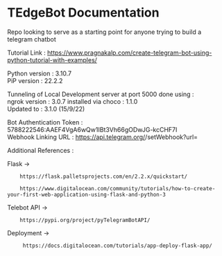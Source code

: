 # TEdgeBot Documentation

Repo looking to serve as a starting point for anyone trying to build a telegram chatbot

Tutorial Link : 
https://www.pragnakalp.com/create-telegram-bot-using-python-tutorial-with-examples/

Python version : 3.10.7  
PiP version : 22.2.2

Tunneling of Local Development server at port 5000 done using :  
ngrok version : 3.0.7 installed via choco : 1.1.0  
Updated to : 3.1.0 (15/9/22)
 
Bot Authentication Token : 5788222546:AAEF4VgA6wQw1IBt3Vh66gODwJG-kcCHF7I  
Webhook Linking URL : https://api.telegram.org/<TOKEN>/setWebhook?url=<URL>

Additional References : 

Flask -> 

        https://flask.palletsprojects.com/en/2.2.x/quickstart/

        https://www.digitalocean.com/community/tutorials/how-to-create-your-first-web-application-using-flask-and-python-3


Telebot API -> 
        
        https://pypi.org/project/pyTelegramBotAPI/
        

Deployment -> 

         https://docs.digitalocean.com/tutorials/app-deploy-flask-app/


